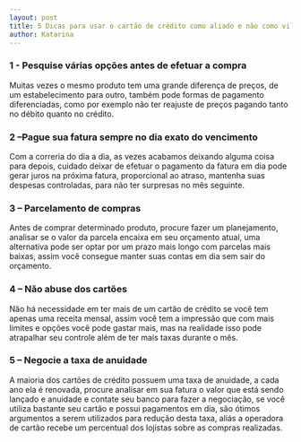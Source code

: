 ```yaml
---
layout: post
title: 5 Dicas para usar o cartão de crédito como aliado e não como vilão!
author: Katarina
---
```


### 1 - Pesquise várias opções antes de efetuar a compra ###

Muitas vezes o mesmo produto tem uma grande diferença de preços, de um estabelecimento para outro, também pode formas de pagamento diferenciadas, como por exemplo não ter reajuste de preços pagando tanto no débito quanto no crédito.

### 2 –Pague sua fatura sempre no dia exato do vencimento ###

Com a correria do dia a dia, as vezes acabamos deixando alguma coisa para depois, cuidado deixar de efetuar o pagamento da fatura em dia pode gerar juros na próxima fatura, proporcional ao atraso, mantenha suas despesas controladas, para não ter surpresas no mês seguinte.

### 3 – Parcelamento de compras ###

Antes de comprar determinado produto, procure fazer um planejamento, analisar se o valor da parcela encaixa em seu orçamento atual, uma alternativa pode ser optar por um prazo mais longo com parcelas mais baixas, assim você consegue manter suas contas em dia sem sair do orçamento.

### 4 – Não abuse dos cartões ###

Não há necessidade em ter mais de um cartão de crédito se você tem apenas uma receita mensal, assim você tem a impressão que com mais limites e opções você pode gastar mais, mas na realidade isso pode atrapalhar seu controle além de ter mais taxas durante o mês.

### 5 – Negocie a taxa de anuidade ###

A maioria dos cartões de crédito possuem uma taxa de anuidade, a cada ano ela é renovada, procure analisar em sua fatura o valor que está sendo lançado e anuidade e contate seu banco para fazer a negociação, se você utiliza bastante seu cartão e possui pagamentos em dia, são ótimos argumentos a serem utilizados para redução desta taxa, aliás a operadora de cartão recebe um percentual dos lojistas sobre as compras realizadas.